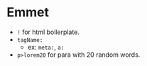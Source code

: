 # Emmet
- `!` for html boilerplate.
- `tagName:`
    - ex: `meta:`, `a:`
- `p>lorem20` for para with 20 random words.